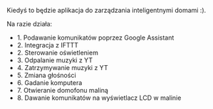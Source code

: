 Kiedyś to będzie aplikacja do zarządzania inteligentnymi domami :).

Na razie działa:
<ul>
	<li>1. Podawanie komunikatów poprzez Google Assistant</li>
	<li>2. Integracja z IFTTT</li>
	<li>2. Sterowanie oświetleniem</li>
	<li>3. Odpalanie muzyki z YT</li>
	<li>4. Zatrzymywanie muzyki z YT</li>
	<li>5. Zmiana głośności</li>
	<li>6. Gadanie komputera</li>
	<li>7. Otwieranie domofonu maliną</li>
	<li>8. Dawanie komunikatów na wyświetlacz LCD w malinie</li>
</ul>